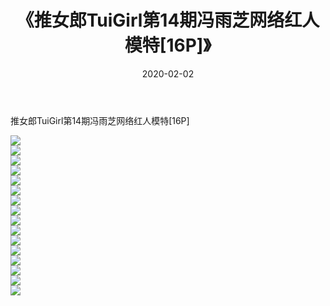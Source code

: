 ﻿---
layout: post
title:  《推女郎TuiGirl第14期冯雨芝网络红人模特[16P]》
date:   2020-02-02
img: http://pic.660000.xyz/1:/唯美/2020/推女郎TuiGirl第14期冯雨芝网络红人模特[16P]/000.jpg
categories: [美女, 清纯, 唯美]
---

推女郎TuiGirl第14期冯雨芝网络红人模特[16P]

  ![](http://pic.660000.xyz/1:/唯美/2020/推女郎TuiGirl第14期冯雨芝网络红人模特[16P]/001.jpg) <br> ![](http://pic.660000.xyz/1:/唯美/2020/推女郎TuiGirl第14期冯雨芝网络红人模特[16P]/002.jpg) <br> ![](http://pic.660000.xyz/1:/唯美/2020/推女郎TuiGirl第14期冯雨芝网络红人模特[16P]/003.jpg) <br> ![](http://pic.660000.xyz/1:/唯美/2020/推女郎TuiGirl第14期冯雨芝网络红人模特[16P]/004.jpg) <br> ![](http://pic.660000.xyz/1:/唯美/2020/推女郎TuiGirl第14期冯雨芝网络红人模特[16P]/005.jpg) <br> ![](http://pic.660000.xyz/1:/唯美/2020/推女郎TuiGirl第14期冯雨芝网络红人模特[16P]/006.jpg) <br> ![](http://pic.660000.xyz/1:/唯美/2020/推女郎TuiGirl第14期冯雨芝网络红人模特[16P]/007.jpg) <br> ![](http://pic.660000.xyz/1:/唯美/2020/推女郎TuiGirl第14期冯雨芝网络红人模特[16P]/008.jpg) <br> ![](http://pic.660000.xyz/1:/唯美/2020/推女郎TuiGirl第14期冯雨芝网络红人模特[16P]/009.jpg) <br> ![](http://pic.660000.xyz/1:/唯美/2020/推女郎TuiGirl第14期冯雨芝网络红人模特[16P]/010.jpg) <br> ![](http://pic.660000.xyz/1:/唯美/2020/推女郎TuiGirl第14期冯雨芝网络红人模特[16P]/011.jpg) <br> ![](http://pic.660000.xyz/1:/唯美/2020/推女郎TuiGirl第14期冯雨芝网络红人模特[16P]/012.jpg) <br> ![](http://pic.660000.xyz/1:/唯美/2020/推女郎TuiGirl第14期冯雨芝网络红人模特[16P]/013.jpg) <br> ![](http://pic.660000.xyz/1:/唯美/2020/推女郎TuiGirl第14期冯雨芝网络红人模特[16P]/014.jpg) <br> ![](http://pic.660000.xyz/1:/唯美/2020/推女郎TuiGirl第14期冯雨芝网络红人模特[16P]/015.jpg) <br> ![](http://pic.660000.xyz/1:/唯美/2020/推女郎TuiGirl第14期冯雨芝网络红人模特[16P]/016.jpg) <br>